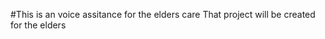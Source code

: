 #This is an  voice assitance for the elders care
    That project will be created for the elders 
    